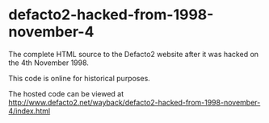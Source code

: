 defacto2-hacked-from-1998-november-4
====================================

The complete HTML source to the Defacto2 website after it was hacked on the 4th November 1998.

This code is online for historical purposes.

The hosted code can be viewed at http://www.defacto2.net/wayback/defacto2-hacked-from-1998-november-4/index.html
